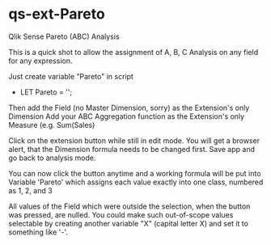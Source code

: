 # qs-ext-Pareto
Qlik Sense Pareto (ABC) Analysis

This is a quick shot to allow the assignment of A, B, C Analysis on any field for any expression. 

Just create variable "Pareto" in script 
* LET Pareto = '';

Then add the Field (no Master Dimension, sorry) as the Extension's only Dimension
Add your ABC Aggregation function as the Extension's only Measure (e.g. Sum(Sales)

Click on the extension button while still in edit mode. You will get a browser alert, that the Dimension formula needs to be changed first. 
Save app and go back to analysis mode. 

You can now click the button anytime and a working formula will be put into Variable 'Pareto' which assigns each value exactly into one class, numbered as 1, 2, and 3

All values of the Field which were outside the selection, when the button was pressed, are nulled. You could make such out-of-scope values selectable by creating another variable "X" (capital letter X) and set it to something like '-'.


